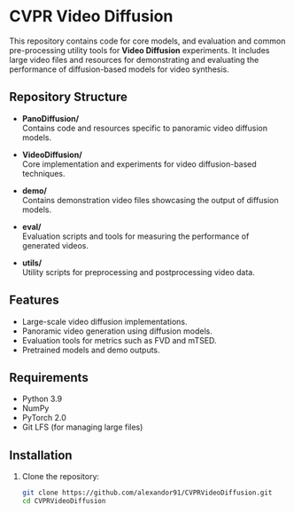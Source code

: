 # CVPR Video Diffusion

This repository contains code for core models, and evaluation and common pre-processing utility tools for **Video Diffusion** experiments. It includes large video files and resources for demonstrating and evaluating the performance of diffusion-based models for video synthesis.

## Repository Structure

- **PanoDiffusion/**  
  Contains code and resources specific to panoramic video diffusion models.

- **VideoDiffusion/**  
  Core implementation and experiments for video diffusion-based techniques.

- **demo/**  
  Contains demonstration video files showcasing the output of diffusion models.

- **eval/**  
  Evaluation scripts and tools for measuring the performance of generated videos.

- **utils/**  
  Utility scripts for preprocessing and postprocessing video data.

## Features

- Large-scale video diffusion implementations.
- Panoramic video generation using diffusion models.
- Evaluation tools for metrics such as FVD and mTSED.
- Pretrained models and demo outputs.

## Requirements

- Python 3.9
- NumPy
- PyTorch 2.0
- Git LFS (for managing large files)

## Installation

1. Clone the repository:
   ```bash
   git clone https://github.com/alexandor91/CVPRVideoDiffusion.git
   cd CVPRVideoDiffusion

